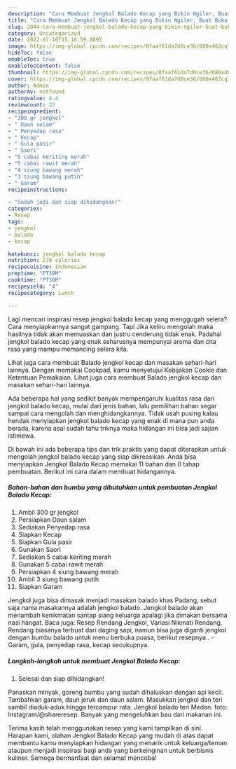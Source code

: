 ```yaml
---
description: "Cara Membuat Jengkol Balado Kecap yang Bikin Ngiler, Buat Buka Puasa Menggugah Selera"
title: "Cara Membuat Jengkol Balado Kecap yang Bikin Ngiler, Buat Buka Puasa Menggugah Selera"
slug: 2044-cara-membuat-jengkol-balado-kecap-yang-bikin-ngiler-buat-buka-puasa-menggugah-selera
category: Uncategorized
date: 2022-07-16T15:16:59.889Z
image: https://img-global.cpcdn.com/recipes/0faaf61da7d0ce36/680x482cq70/jengkol-balado-kecap-foto-resep-utama.jpg
hideToc: false
enableToc: true
enableTocContent: false
thumbnail: https://img-global.cpcdn.com/recipes/0faaf61da7d0ce36/680x482cq70/jengkol-balado-kecap-foto-resep-utama.jpg
cover: https://img-global.cpcdn.com/recipes/0faaf61da7d0ce36/680x482cq70/jengkol-balado-kecap-foto-resep-utama.jpg
author: Admin
authorAv: notfound
ratingvalue: 4.4
reviewcount: 22
recipeingredient:
- "300 gr jengkol"
- " Daun salam"
- " Penyedap rasa"
- " Kecap"
- " Gula pasir"
- " Saori"
- "5 cabai keriting merah"
- "5 cabai rawit merah"
- "4 siung bawang merah"
- "3 siung bawang putih"
- " Garam"
recipeinstructions:

- "Sudah jadi dan siap dihidangkan!"
categories:
- Resep
tags:
- jengkol
- balado
- kecap

katakunci: jengkol balado kecap 
nutrition: 278 calories
recipecuisine: Indonesian
preptime: "PT39M"
cooktime: "PT36M"
recipeyield: "4"
recipecategory: Lunch

---
```



Lagi mencari inspirasi resep jengkol balado kecap yang menggugah selera? Cara menyiapkannya sangat gampang. Tapi Jika keliru mengolah maka hasilnya tidak akan memuaskan dan justru cenderung tidak enak. Padahal jengkol balado kecap yang enak seharusnya mempunyai aroma dan cita rasa yang mampu memancing selera kita.


Lihat juga cara membuat Balado jengkol kecap dan masakan sehari-hari lainnya. Dengan memakai Cookpad, kamu menyetujui Kebijakan Cookie dan Ketentuan Pemakaian. Lihat juga cara membuat Balado jengkol kecap dan masakan sehari-hari lainnya.

Ada beberapa hal yang sedikit banyak mempengaruhi kualitas rasa dari jengkol balado kecap, mulai dari jenis bahan, lalu pemilihan bahan segar sampai cara mengolah dan menghidangkannya. Tidak usah pusing kalau hendak menyiapkan jengkol balado kecap yang enak di mana pun anda berada, karena asal sudah tahu triknya maka hidangan ini bisa jadi sajian istimewa.


Di bawah ini ada beberapa tips dan trik praktis yang dapat diterapkan untuk mengolah jengkol balado kecap yang siap dikreasikan. Anda bisa menyiapkan Jengkol Balado Kecap memakai 11 bahan dan 0 tahap pembuatan. Berikut ini cara dalam membuat hidangannya.

<!--inarticleads1-->

##### Bahan-bahan dan bumbu yang dibutuhkan untuk pembuatan Jengkol Balado Kecap:

1. Ambil 300 gr jengkol
1. Persiapkan  Daun salam
1. Sediakan  Penyedap rasa
1. Siapkan  Kecap
1. Siapkan  Gula pasir
1. Gunakan  Saori
1. Sediakan 5 cabai keriting merah
1. Gunakan 5 cabai rawit merah
1. Persiapkan 4 siung bawang merah
1. Ambil 3 siung bawang putih
1. Siapkan  Garam


Jengkol juga bisa dimasak menjadi masakan balado khas Padang, sebut saja nama masakannya adalah jengkol balado. Jengkol balado akan menambah kenikmatan santap siang keluarga apalagi jika dimakan bersama nasi hangat. Baca juga: Resep Rendang Jengkol, Variasi Nikmati Rendang. Rendang biasanya terbuat dari daging sapi, namun bisa juga diganti jengkol dengan bumbu balado untuk menu berbuka puasa, berikut resepnya.. - Garam, gula, penyedap rasa, kecap secukupnya. 

<!--inarticleads2-->

##### Langkah-langkah untuk membuat Jengkol Balado Kecap:


1. Selesai dan siap dihidangkan!

Panaskan minyak, goreng bumbu yang sudah dihaluskan dengan api kecil. Tambahkan garam, daun jeruk dan daun salam. Masukkan jengkol dan teri sambil diaduk-aduk hingga tercampur rata. Jengkol balado teri Medan. foto: Instagram/@shareresep. Banyak yang mengeluhkan bau dari makanan ini. 

Terima kasih telah menggunakan resep yang kami tampilkan di sini. Harapan kami, olahan Jengkol Balado Kecap yang mudah di atas dapat membantu kamu menyiapkan hidangan yang menarik untuk keluarga/teman ataupun menjadi inspirasi bagi anda yang berkeinginan untuk berbisnis kuliner. Semoga bermanfaat dan selamat mencoba!
